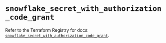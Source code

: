 # `snowflake_secret_with_authorization_code_grant`

Refer to the Terraform Registry for docs: [`snowflake_secret_with_authorization_code_grant`](https://registry.terraform.io/providers/snowflakedb/snowflake/2.7.0/docs/resources/secret_with_authorization_code_grant).
